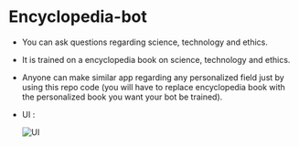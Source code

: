 # Encyclopedia-bot

* You can ask questions regarding science, technology and ethics.
* It is trained on a encyclopedia book on science, technology and ethics.
* Anyone can make similar app regarding any personalized field just by using this repo code (you will have to replace encyclopedia book with the personalized book you want your bot be trained).

* UI :
  
  ![UI](https://github.com/Rakib-data-scientist/Encyclopedia-bot/assets/137823730/7e4cf72d-09db-4d8b-bd82-a01ff18abbda)
